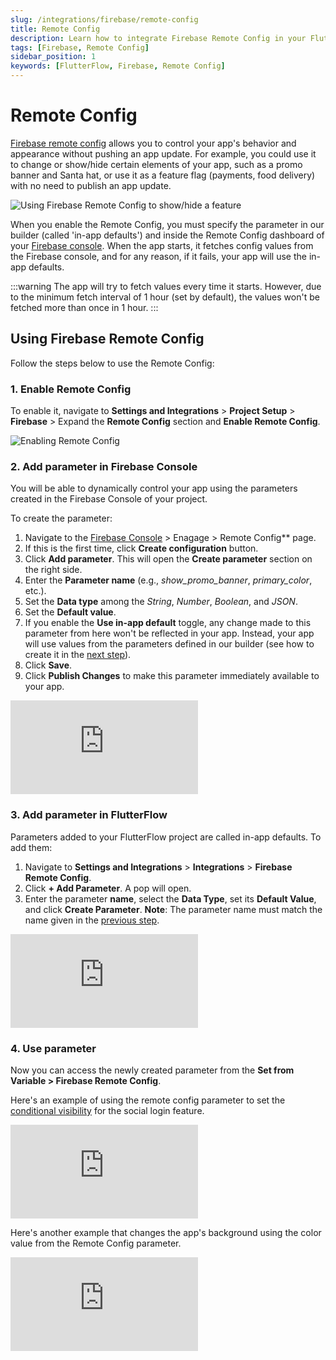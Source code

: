 ```yaml
---
slug: /integrations/firebase/remote-config
title: Remote Config
description: Learn how to integrate Firebase Remote Config in your FlutterFlow app.
tags: [Firebase, Remote Config]
sidebar_position: 1
keywords: [FlutterFlow, Firebase, Remote Config]
---
```


# Remote Config

[Firebase remote config](https://firebase.google.com/docs/remote-config) allows you to control your app's behavior and appearance without pushing an app update. For example, you could use it to change or show/hide certain elements of your app, such as a promo banner and Santa hat, or use it as a feature flag (payments, food delivery) with no need to publish an app update.

![Using Firebase Remote Config to show/hide a feature](imgs/show-hide-fi.avif)

When you enable the Remote Config, you must specify the parameter in our builder (called 'in-app defaults') and inside the Remote Config dashboard of your [Firebase console](https://console.firebase.google.com/). When the app starts, it fetches config values from the Firebase console, and for any reason, if it fails, your app will use the in-app defaults.

:::warning
The app will try to fetch values every time it starts. However, due to the minimum fetch interval of 1 hour (set by default), the values won't be fetched more than once in 1 hour.
:::

## Using Firebase Remote Config

Follow the steps below to use the Remote Config:

### 1. Enable Remote Config

To enable it, navigate to **Settings and Integrations** > **Project Setup** > **Firebase** > Expand the **Remote Config** section and **Enable Remote Config**.

![Enabling Remote Config](imgs/remote-config.avif)

### 2. Add parameter in Firebase Console

You will be able to dynamically control your app using the parameters created in the Firebase Console of your project.

To create the parameter:

1. Navigate to the [Firebase Console](https://console.firebase.google.com/u/0/) > Enagage > Remote Config** page.
2. If this is the first time, click **Create configuration** button.
3. Click **Add parameter**. This will open the **Create parameter** section on the right side.
4. Enter the **Parameter name** (e.g., *show_promo_banner*, *primary_color*, etc.).
5. Set the **Data type** among the *String*, *Number*, *Boolean*, and *JSON*.
6. Set the **Default value**.
7. If you enable the **Use in-app default** toggle, any change made to this parameter from here won't be reflected in your app. Instead, your app will use values from the parameters defined in our builder (see how to create it in the [next step](#3-add-parameter-in-flutterflow)).
8. Click **Save**.
9. Click **Publish Changes** to make this parameter immediately available to your app.


<div style={{
    position: 'relative',
    paddingBottom: 'calc(56.67989417989418% + 41px)', // Keeps the aspect ratio and additional padding
    height: 0,
    width: '100%'}}>
    <iframe 
        src="https://demo.arcade.software/xTbhNczhOdJfzpeSBv7e?embed&show_copy_link=true"
        title=""
        style={{
            position: 'absolute',
            top: 0,
            left: 0,
            width: '100%',
            height: '100%',
            colorScheme: 'light'
        }}
        frameborder="0"
        loading="lazy"
        webkitAllowFullScreen
        mozAllowFullScreen
        allowFullScreen
        allow="clipboard-write">
    </iframe>
</div>
<p></p>

### 3. Add parameter in FlutterFlow

Parameters added to your FlutterFlow project are called in-app defaults. To add them:

1. Navigate to **Settings and Integrations** > **Integrations** > **Firebase Remote Config**.
2. Click **+ Add Parameter**. A pop will open.
3. Enter the parameter **name**, select the **Data Type**, set its **Default Value**, and click **Create Parameter**. **Note**: The parameter name must match the name given in the [previous step](#2-add-parameter-in-firebase-console).

<div style={{
    position: 'relative',
    paddingBottom: 'calc(56.67989417989418% + 41px)', // Keeps the aspect ratio and additional padding
    height: 0,
    width: '100%'}}>
    <iframe 
        src="https://demo.arcade.software/LPFTBWYk2GIQ2TZzpZzF?embed&show_copy_link=true"
        title=""
        style={{
            position: 'absolute',
            top: 0,
            left: 0,
            width: '100%',
            height: '100%',
            colorScheme: 'light'
        }}
        frameborder="0"
        loading="lazy"
        webkitAllowFullScreen
        mozAllowFullScreen
        allowFullScreen
        allow="clipboard-write">
    </iframe>
</div>
<p></p>

### 4. Use parameter

Now you can access the newly created parameter from the **Set from Variable > Firebase Remote Config**.

Here's an example of using the remote config parameter to set the [conditional visibility](../../resources/ui/widgets/widget-commonalities.md#conditional) for the social login feature.

<div style={{
    position: 'relative',
    paddingBottom: 'calc(56.67989417989418% + 41px)', // Keeps the aspect ratio and additional padding
    height: 0,
    width: '100%'}}>
    <iframe 
        src="https://demo.arcade.software/BXpPxrWjncgJ5QqqhCTW?embed&show_copy_link=true"
        title=""
        style={{
            position: 'absolute',
            top: 0,
            left: 0,
            width: '100%',
            height: '100%',
            colorScheme: 'light'
        }}
        frameborder="0"
        loading="lazy"
        webkitAllowFullScreen
        mozAllowFullScreen
        allowFullScreen
        allow="clipboard-write">
    </iframe>
</div>
<p></p>

Here's another example that changes the app's background using the color value from the Remote Config parameter.

<div style={{
    position: 'relative',
    paddingBottom: 'calc(56.67989417989418% + 41px)', // Keeps the aspect ratio and additional padding
    height: 0,
    width: '100%'}}>
    <iframe 
        src="https://demo.arcade.software/4RHPm1hnQpL7kpN2NcRB?embed&show_copy_link=true"
        title=""
        style={{
            position: 'absolute',
            top: 0,
            left: 0,
            width: '100%',
            height: '100%',
            colorScheme: 'light'
        }}
        frameborder="0"
        loading="lazy"
        webkitAllowFullScreen
        mozAllowFullScreen
        allowFullScreen
        allow="clipboard-write">
    </iframe>
</div>
<p></p>

